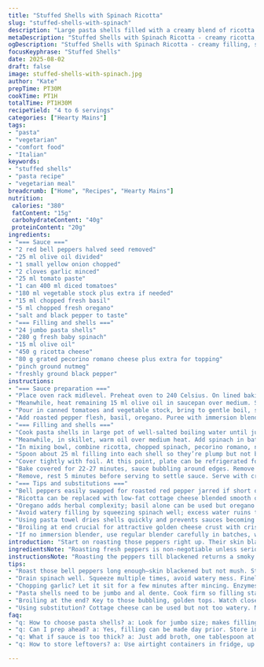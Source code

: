 ```yaml
---
title: "Stuffed Shells with Spinach Ricotta"
slug: "stuffed-shells-with-spinach"
description: "Large pasta shells filled with a creamy blend of ricotta and sautéed spinach, baked in a smoky roasted red pepper and tomato sauce. Uses different cheeses for depth and a hint of oregano for earthiness. Roasting peppers adds caramelization and smoky notes. Sauce smooth and rich, vibrant red and fragrant. Pasta al dente to hold filling without falling apart. Slow sauté of onions mellows sharpness, garlic softens. Finishes under broiler for golden cheesy crust. Vegetables well drained to avoid watery mess. Balanced savory, fresh herbs with subtle warmth from nutmeg and oregano."
metaDescription: "Stuffed Shells with Spinach Ricotta - creamy ricotta, spinach, and smoky red pepper sauce blend. Perfect for any meal."
ogDescription: "Stuffed Shells with Spinach Ricotta - creamy filling, smoky sauce. Bold flavors, satisfying texture. Great for dinner gatherings."
focusKeyphrase: "Stuffed Shells"
date: 2025-08-02
draft: false
image: stuffed-shells-with-spinach.jpg
author: "Kate"
prepTime: PT30M
cookTime: PT1H
totalTime: PT1H30M
recipeYield: "4 to 6 servings"
categories: ["Hearty Mains"]
tags:
- "pasta"
- "vegetarian"
- "comfort food"
- "Italian"
keywords:
- "stuffed shells"
- "pasta recipe"
- "vegetarian meal"
breadcrumb: ["Home", "Recipes", "Hearty Mains"]
nutrition: 
 calories: "380"
 fatContent: "15g"
 carbohydrateContent: "40g"
 proteinContent: "20g"
ingredients:
- "=== Sauce ==="
- "2 red bell peppers halved seed removed"
- "25 ml olive oil divided"
- "1 small yellow onion chopped"
- "2 cloves garlic minced"
- "25 ml tomato paste"
- "1 can 400 ml diced tomatoes"
- "180 ml vegetable stock plus extra if needed"
- "15 ml chopped fresh basil"
- "5 ml chopped fresh oregano"
- "salt and black pepper to taste"
- "=== Filling and shells ==="
- "24 jumbo pasta shells"
- "280 g fresh baby spinach"
- "15 ml olive oil"
- "450 g ricotta cheese"
- "80 g grated pecorino romano cheese plus extra for topping"
- "pinch ground nutmeg"
- "freshly ground black pepper"
instructions:
- "=== Sauce preparation ==="
- "Place oven rack midlevel. Preheat oven to 240 Celsius. On lined baking sheet, coat pepper halves with 10 ml olive oil, skin side up. Roast about 30 minutes until charred and soft but not collapsed. Remove immediately into covered container or bowl with foil to steam 10 minutes, skin loosens. Peel off skins carefully, discard skins. Reduce oven to 175 Celsius."
- "Meanwhile, heat remaining 15 ml olive oil in saucepan over medium. Sweat onions until translucent, edges soft but no browning, about 6-8 minutes. Add garlic and tomato paste, stir one minute to cook raw taste out, don’t let darken."
- "Pour in canned tomatoes and vegetable stock, bring to gentle boil, simmer uncovered turning sauce frequently until thickened, roughly 9-12 minutes. Watch for bubbling and wait for sauce to coat spoon thickly."
- "Add roasted pepper flesh, basil, oregano. Puree with immersion blender until completely smooth. If too thick, thin with extra broth one tablespoon at a time. Season with salt and pepper. Spread sauce in casserole dish about 33 x 23 cm."
- "=== Filling and shells ==="
- "Cook pasta shells in large pot of well-salted boiling water until just al dente, firm to bite but fully hydrated, about 11-13 minutes. Drain on clean kitchen towel to avoid moisture clinging."
- "Meanwhile, in skillet, warm oil over medium heat. Add spinach in batches, gently wilt until leaves release moisture and reduce drastically in volume. Transfer to sieve and press with back of spoon or hands to squeeze out liquid. Finely chop cooled spinach to avoid bulky lumps."
- "In mixing bowl, combine ricotta, chopped spinach, pecorino romano, nutmeg, fresh black pepper. No salt yet; cheese will add saltiness. Mix thoroughly until consistent but don’t overwork or it becomes dense."
- "Spoon about 25 ml filling into each shell so they’re plump but not bursting. Nestle shells open side up evenly over sauce. Sprinkle reserved cheese on top."
- "Cover tightly with foil. At this point, plate can be refrigerated for up to overnight; bring to room temperature before baking."
- "Bake covered for 22-27 minutes, sauce bubbling around edges. Remove foil and switch oven to broil. Place dish under broiler 3-5 minutes, watch closely for golden brown bubbly cheese, don’t let burn."
- "Remove, rest 5 minutes before serving to settle sauce. Serve with crusty bread or simple salad."
- "=== Tips and substitutions ==="
- "Bell peppers easily swapped for roasted red pepper jarred if short on time but fresh roasting gives deeper flavor and texture."
- "Ricotta can be replaced with low-fat cottage cheese blended smooth or mascarpone for richer mouthfeel."
- "Oregano adds herbal complexity; basil alone can be used but oregano’s earthiness balances sweetness of peppers."
- "Avoid watery filling by squeezing spinach well; excess water ruins texture and dilutes sauce."
- "Using pasta towel dries shells quickly and prevents sauces becoming soupy."
- "Broiling at end crucial for attractive golden cheese crust with crisp edges."
- "If no immersion blender, use regular blender carefully in batches, watch hot sauce safety."
introduction: "Start on roasting those peppers right up. Their skin blackens, crackles, deepens, signals flavor building in progress. Peel off the skins once cooled; slippery, soft flesh waits. That sweet smokiness pulses through the sauce, the base for your shells to luxuriate in. Onions sweat gently, translucent so they melt into sauce, garlic joins in briefly—no bitterness. Tomato paste fuses it all, deepening color and taste. Chopped herbs add fresh greenness. Spinach demands precise handling—wilt, squeeze, chop till nothing more than moist green threads remain. The cheese blend? Ricotta for cream, pecorino for sharpness. Spoon filling carefully—too much and shells burst, too little and dryness sneaks in. Bake covered under foil, steam does the work. End with broil—golden, bubbly, tempting. Technique, timing, and texture balanced perfectly. Every step matters; shortcuts cost in flavor or consistency."
ingredientsNote: "Roasting fresh peppers is non-negotiable unless seriously tight on time—store-bought jars pale in comparison, often watery and one-dimensional. A hand blender or immersion blender is invaluable here; a regular blender can risk spilling hot sauce and burns. Spinach must be squeezed with intent—untreated, it drowns the filling and sauce; a sieve and your hands work best. Ricotta’s subtle sweetness counters the sharper pecorino romano, but cottage cheese can split or watery. Nutmeg provides warmth hidden under the savory umbrella; omit it and the filling flattens. Fresh herbs matter—dried herbs dryness dulls brightness. Pasta shells must be jumbo and al dente, no exceptions—overcooked shells soggy and fragile, undercooked tough. Think ahead; filling assembled earlier tastes better as flavors marry. Season incrementally; cheese contributes salt. Keep a little extra broth for thinning sauce."
instructionsNote: "Roasting the peppers till blackened returns a smoky depth. Keep an eye the final 5 minutes so they don’t collapse to mush, still some firmness and slight caramelization is desired. The steam trap in the covered container loosens skin for easy peeling. Pay attention to onions during sweating—too fast brings browning and bitterness. The tomato paste must cook out rawness; stirring prevents it sticking or burning. Simmer sauce gently; thick enough to coat a spoon but not dry. Blending ensures no chunks spoil mouthfeel; texture matters. When cooking pasta, salt heavily to flavor pasta through. Dry shells on a clean towel prevents watery filling. Spinach squeezing is key—press firmly multiple times. Mix filling gently but thoroughly; overmixing fat leads to dense filling. Bake covered to retain moisture, foil prevents drying out but trap steam for softness. Broil at the end encourages Maillard browning over cheese, watch carefully to avoid scorching. Letting bake rest allows sauce to stabilize and flavors settle; rushing leads to runny sauce. Keep hands wet when filling shells to prevent sticking spoon."
tips:
- "Roast those bell peppers long enough—skin blackened but not mush. Steam after. Peel skin, keep flesh intact. Deeper flavor comes with those charred edges."
- "Drain spinach well. Squeeze multiple times, avoid watery mess. Finely chop after wilting. Gets rid of bulky lumps. No moisture invited."
- "Chopping garlic? Let it sit for a few minutes after mincing. Enzymes develop, transforming flavor. Gentle, mild, not raw taste."
- "Pasta shells need to be jumbo and al dente. Cook firm so filling stays intact. Too soft? They’ll break. Keep an eye on timers."
- "Broiling at the end? Key to those bubbling, golden tops. Watch closely, don't walk away. A minute too long can turn to ash."
- "Using substitution? Cottage cheese can be used but not too watery. Mascarpone adds richness but alters flavor. Test ratios before committing."
faq:
- "q: How to choose pasta shells? a: Look for jumbo size; makes filling easier. Check package. Fresh or dried, both work, but adjust cook times."
- "q: Can I prep ahead? a: Yes, filling can be made day prior. Store in fridge. Assemble shells before baking, just adjust bake time if cold."
- "q: What if sauce is too thick? a: Just add broth, one tablespoon at a time unless heavy. Stir, help it come together smoothly."
- "q: How to store leftovers? a: Use airtight containers in fridge, up to 3 days. Freezing? Just cool, transfer to freezer-safe container. Great option."

---
```

